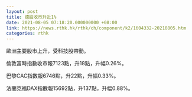 ```yaml
---
layout: post
title: 德股收市升近1%
date: 2021-08-05 07:18:20.000000000 +08:00
link: https://news.rthk.hk/rthk/ch/component/k2/1604332-20210805.htm
categories: rthk
---
```


歐洲主要股市上升，受科技股帶動。

倫敦富時指數收市報7123點，升18點，升幅0.26%。

巴黎CAC指數報6746點，升22點，升幅0.33%。

法蘭克福DAX指數報15692點，升137點，升幅0.88%。

